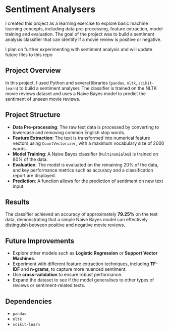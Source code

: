 # Sentiment Analysers

I created this project as a learning exercise to explore basic machine learning concepts, including data pre-processing, feature extraction, model training and evaluation. The goal of the project was to build a sentiment analysis classifier that can identify if a movie review is positive or negative.

I plan on further experimenting with sentiment analysis and will update future files to this repo

## Project Overview

In this project, I used Python and several libraries (`pandas`, `nltk`, `scikit-learn`) to build a sentiment analyser. The classifier is trained on the NLTK movie reviews dataset and uses a Naive Bayes model to predict the sentiment of unseen movie reviews.

## Project Structure

- **Data Pre-processing**: The raw text data is processed by converting to lowercase and removing common English stop words.
- **Feature Extraction**: The text is transformed into numerical feature vectors using `CountVectorizer`, with a maximum vocabulary size of 2000 words.
- **Model Training**: A Naive Bayes classifier (`MultinomialNB`) is trained on 80% of the data.
- **Evaluation**: The model is evaluated on the remaining 20% of the data, and key performance metrics such as accuracy and a classification report are displayed.
- **Prediction**: A function allows for the prediction of sentiment on new text input.

## Results

The classifier achieved an accuracy of approximately **79.25%** on the test data, demonstrating that a simple Naive Bayes model can effectively distinguish between positive and negative movie reviews.

## Future Improvements

- Explore other models such as **Logistic Regression** or **Support Vector Machines**.
- Experiment with different feature extraction techniques, including **TF-IDF** and **n-grams**, to capture more nuanced sentiment.
- Use **cross-validation** to ensure robust performance.
- Expand the dataset to see if the model generalises to other types of reviews or sentiment-related texts.

## Dependencies

- `pandas`
- `nltk`
- `scikit-learn`
